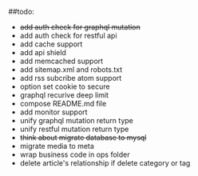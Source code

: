 ##todo:

- ~~add auth check for graphql mutation~~
- add auth check for restful api
- add cache support
- add api shield
- add memcached support
- add sitemap.xml and robots.txt
- add rss subcribe atom support
- option set cookie to secure
- graphql recurive deep limit
- compose README.md file
- add monitor support
- unify graphql mutation return type
- unify restful mutation return type
- ~~think about migrate database to mysql~~
- migrate media to meta
- wrap business code in ops folder
- delete article's relationship if delete category or tag